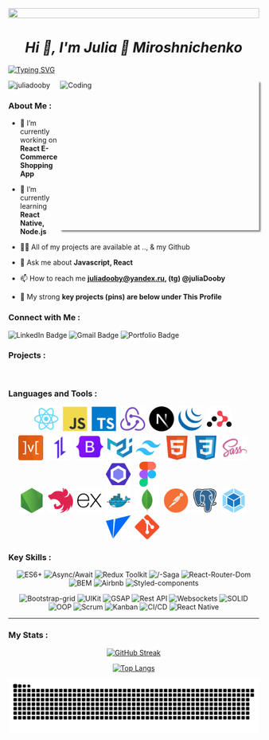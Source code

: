 <!--[![MasterHead](https://i.pinimg.com/originals/6b/cd/f2/6bcdf2799bc8300f6684fe9b432c2c5b.gif)](https://juliadooby.io) -->
<!--<div align="center"><img src="https://i.pinimg.com/564x/c0/0b/85/c00b8526d4324b4c12f85d131c751a07.jpg" height="30%" width="80%"></img></div>-->
<!--<div align="center"><img src="https://i.pinimg.com/originals/6b/cd/f2/6bcdf2799bc8300f6684fe9b432c2c5b.gif" width="95%"></img></div>-->

<div ><img src="https://cdnb.artstation.com/p/assets/images/images/031/653/819/original/pixel-jeff-witch.gif?1604239834" width="100%" height="60%"></img></div>

***<h1 align="center" margin-top="-3">Hi 👋, I'm Julia 🍂 Miroshnichenko</h1>***
<!-- ***<h3 align="center">A passionate Frontend Developer from Moscow</h3>*** -->
[![Typing SVG](https://readme-typing-svg.herokuapp.com?font=Fira+Code&weight=500&size=22&pause=500&color=D95507&background=FF000000&center=true&vCenter=true&random=false&width=800&lines=A+passionate+Frontend++Developer;Web+Developer+from+Moscow;+React+Frontend+Developer;React+Js+Developer+;Web+Js+Developer)](https://git.io/typing-svg)

<img align="right" alt="Coding" width="400" height="300" style="box-shadow: 3px 3px 3px gray;" src="https://media.tenor.com/PP9v7VIs6R4AAAAd/scaler-create-impact.gif">

<p align="left"> <img src="https://komarev.com/ghpvc/?username=juliadooby&label=Profile%20views&color=0e75b6&style=flat" alt="juliadooby" /> </p>
<h3 align="left">About Me :</h3>

- 🔭 I’m currently working on **React E-Commerce Shopping App**

- 🌱 I’m currently learning **React Native, Node.js**

- 👨‍💻 All of my projects are available at ..,
& my Github
  <!-- [juliaDooby Portfolio](  https://juliadooby.github.io/Portfolio/   ) -->
- 💬 Ask me about **Javascript, React**

- 📫 How to reach me **juliadooby@yandex.ru, (tg) @juliaDooby**
  
- 🍎 My strong **key projects (pins) are below under This Profile** 

<!-- <h3 align="left">Connect with me:</h3>
<p align="left">
<a href="https://linkedin.com/in/www.linkedin.com/in/juliadooby" target="blank"><img align="center" src="https://raw.githubusercontent.com/rahuldkjain/github-profile-readme-generator/master/src/images/icons/Social/linked-in-alt.svg" alt="www.linkedin.com/in/juliadooby" height="30" width="40" /></a>
<a href="https://www.leetcode.com/https://leetcode.com/juliadooby/" target="blank"><img align="center" src="https://raw.githubusercontent.com/rahuldkjain/github-profile-readme-generator/master/src/images/icons/Social/leet-code.svg" alt="https://leetcode.com/juliadooby/" height="30" width="40" /></a>
</p> -->
<h3 align="left">Connect with Me :</h3>

<div id="badges">
<!--   <a href="your-linkedin-URL"> -->
    <img src="https://img.shields.io/badge/LinkedIn-blue?style=for-the-badge&logo=linkedin&logoColor=white" alt="LinkedIn Badge"/>
  </a>
<!--   <a href="your-gmail-URL"> -->
    <img src="https://img.shields.io/badge/Gmail-ff751a?style=for-the-badge&logo=gmail&logoColor=white" alt="Gmail Badge"/>
  </a>
<!--   <a href="https://juliadooby.github.io/Portfolio/"> -->
    <img src="https://img.shields.io/badge/Portfolio-cc0099?style=for-the-badge&logo=portfolio&logoColor=white" alt="Portfolio Badge"/>
  </a>
</div>

<h3 align="left">Projects :</h3>

![]()
![]()
![]()
![]()
![]()
<!--
![Threads](https://img.shields.io/badge/Threads-000000?style=for-the-badge&logo=Threads&logoColor=white)
![Spotify](https://img.shields.io/badge/Spotify-1ED760?style=for-the-badge&logo=Spotify&logoColor=white)
![Restaurant Food Delivery App](https://img.shields.io/badge/Restaurant_Food_Delivery-e72b1c.svg?style=for-the-badge&logo=Restaurant_Food_Delivery&logoColor=white)
![Full Stack Shopping App](https://img.shields.io/badge/Full_Stack_Shopping_Lamastore-1c48e7.svg?style=for-the-badge&logo=Full_Stack_Shopping_Lamastore&logoColor=white) -->

<!-- <h3 align="left">Strong advantages :</h3>

![]()
![]()
![]() 
-->
<!--
![English.B2.Upper-Intermediate](https://img.shields.io/badge/English.B2.Upper-Intermediate-8a0631?style=for-the-badge&logo=English.B2.Upper-Intermediate&logoColor=white)
![Teamwork](https://img.shields.io/badge/Teamwork-8a0631?style=for-the-badge&logo=teamwork&logoColor=white)
![Self-dependence](https://img.shields.io/badge/Self-dependence-8a0631?style=for-the-badge&logo=self-dependence&logoColor=white)
![Airbnb](https://img.shields.io/badge/Airbnb-%23ff5a5f.svg?style=for-the-badge&logo=Airbnb&logoColor=white)
![ESLint](https://img.shields.io/badge/ESLint-4B3263?style=for-the-badge&logo=eslint&logoColor=white)  -->

<h3 align="left">Languages and Tools :</h3>
<p align="left"> 
 
<div align="center">
  <img src="https://github.com/devicons/devicon/blob/master/icons/react/react-original.svg" title="React" alt="React" width="50" height="50"/>&nbsp;
  <img src="https://github.com/devicons/devicon/blob/master/icons/javascript/javascript-original.svg" title="JavaScript" alt="JavaScript" width="50" height="50"/>&nbsp;
  <img src="https://github.com/devicons/devicon/blob/master/icons/typescript/typescript-original.svg" title="Typescript" alt="Typescript" wwidth="50" height="50"/>&nbsp;
  <img src="https://github.com/devicons/devicon/blob/master/icons/redux/redux-original.svg" title=" Redux" alt=" Redux" width="50" height="50"/>&nbsp;
  <img src="https://github.com/devicons/devicon/blob/master/icons/nextjs/nextjs-original.svg" title="Next.js" alt="Next.js" width="50" height="50"/>&nbsp;
  <img src="https://github.com/devicons/devicon/blob/master/icons/jquery/jquery-original.svg" title=" jQuery" alt="jQuery" width="50" height="50"/>&nbsp;
  <img src="https://github.com/devicons/devicon/blob/master/icons/reactrouter/reactrouter-original.svg" title="react-router" alt="react-router" width="50" height="50"/>&nbsp;
   </div>
   <div align="center">
  <img src="https://github.com/devicons/devicon/blob/master/icons/mobx/mobx-original.svg" title="MobX" alt="MobX" width="50" height="50"/>&nbsp;
  <img src="https://github.com/devicons/devicon/blob/master/icons/axios/axios-plain.svg" title="Axios" alt="Axios" width="50" height="50"/>&nbsp;
  <img src="https://github.com/devicons/devicon/blob/master/icons/bootstrap/bootstrap-original.svg" title="Bootstrap" alt="Bootstrap" width="55" height="55"/>&nbsp;
  <img src="https://github.com/devicons/devicon/blob/master/icons/materialui/materialui-original.svg" title="Material UI" alt="Material UI" width="50" height="50"/>&nbsp;
  <img src="https://github.com/devicons/devicon/blob/master/icons/tailwindcss/tailwindcss-original.svg" title="Tailwind CSS" alt="Tailwind CSS" width="50" height="50"/>&nbsp;
  <img src="https://github.com/devicons/devicon/blob/master/icons/html5/html5-original.svg" title="HTML5" alt="HTML5"width="50" height="50"/>&nbsp;
  <img src="https://github.com/devicons/devicon/blob/master/icons/css3/css3-original.svg"  title="CSS3" alt="CSS3" width="50" height="50"/>&nbsp;
  <img src="https://github.com/devicons/devicon/blob/master/icons/sass/sass-original.svg" title="SCSS" alt="SCSS" width="50" height="50"/>&nbsp;
  <img src="https://github.com/devicons/devicon/blob/master/icons/eslint/eslint-original.svg" title="ESLint" alt="ESLint" width="50" height="50"/>&nbsp; 
  <img src="https://github.com/devicons/devicon/blob/master/icons/figma/figma-original.svg" title="Figma" alt="Figma" width="50" height="50"/>&nbsp; 
   </div>
   <div align="center">
  <img src="https://github.com/devicons/devicon/blob/master/icons/nodejs/nodejs-original.svg" title="Node.js" alt="Node.js" width="50" height="50"/>&nbsp; 
  <img src="https://github.com/devicons/devicon/blob/master/icons/nestjs/nestjs-original.svg" title="Nest.js" alt="Nest.js" width="50" height="50"/>&nbsp; 
  <img src="https://github.com/devicons/devicon/blob/master/icons/express/express-original.svg" title="ExpressJS" alt="ExpressJS" width="50" height="50"/>&nbsp; 
  <img src="https://github.com/devicons/devicon/blob/master/icons/docker/docker-original.svg" title="Docker" alt="Docker" width="50" height="50"/>&nbsp; 
  <img src="https://github.com/devicons/devicon/blob/master/icons/mongodb/mongodb-original.svg" title="MongoDB" alt="MongoDB" width="50" height="50"/>&nbsp; 
  <img src="https://github.com/devicons/devicon/blob/master/icons/postman/postman-original.svg" title="Postman" alt="Postman" width="50" height="50"/>&nbsp; 
  <img src="https://github.com/devicons/devicon/blob/master/icons/postgresql/postgresql-original.svg" title="PostgreSQL" alt="PostgreSQL" width="50" height="50"/>&nbsp; 
  <img src="https://github.com/devicons/devicon/blob/master/icons/webpack/webpack-original.svg" title="Webpack" alt="Webpack" width="50" height="50"/>&nbsp; 
  <img src="https://github.com/devicons/devicon/blob/master/icons/vite/vite-original.svg" title="Vite" alt="Vite" width="50" height="50"/>&nbsp; 
  <img src="https://github.com/devicons/devicon/blob/master/icons/git/git-original.svg" title="Git" alt="Git" width="50" height="50"/>&nbsp; 
 </div>

<h3 align="left">Key Skills :</h3>
<p align="left">  
<!-- <div align="center"> -->
<div align="center">
    
![ES6+](https://img.shields.io/badge/es6+-ffff00.svg?style=for-the-badge&logo=es6+&logoColor=white)
![Async/Await](https://img.shields.io/badge/async/await-004d00.svg?style=for-the-badge&logo=async/await&logoColor=white)
![Redux Toolkit](https://img.shields.io/badge/redux-Toolkit-bf80ff.svg?style=for-the-badge&logo=redux-toolkit&logoColor=white)
![/-Saga](https://img.shields.io/badge//-Saga-cc0000.svg?style=for-the-badge&logo=/-saga&logoColor=white)
![React-Router-Dom](https://img.shields.io/badge/React_Router_Dom-800000.svg?style=for-the-badge&logo=react-router-dom&logoColor=white)
![BEM](https://img.shields.io/badge/BEM-993300.svg?style=for-the-badge&logo=BEM&logoColor=white)
![Airbnb](https://img.shields.io/badge/Airbnb_Style-ff99ff.svg?style=for-the-badge&logo=airbnb-style&logoColor=white)
![Styled-components](https://img.shields.io/badge/styled_components-990073.svg?style=for-the-badge&logo=styled-components&logoColor=white)

![Bootstrap-grid](https://img.shields.io/badge/Bootstrap-grid-1aff66.svg?style=for-the-badge&logo=Bootstrap-grid&logoColor=white)
![UIKit](https://img.shields.io/badge/UIKit-1ac6ff.svg?style=for-the-badge&logo=UIKit&logoColor=white)
![GSAP](https://img.shields.io/badge/GSAP-b3ff1a.svg?style=for-the-badge&logo=GSAP&logoColor=white)
![Rest API](https://img.shields.io/badge/rest_api-4dd2ff.svg?style=for-the-badge&logo=rest_api&logoColor=white)
![Websockets](https://img.shields.io/badge/websockets-b366ff.svg?style=for-the-badge&logo=websockets&logoColor=white)
![SOLID](https://img.shields.io/badge/SOLID-66cc00.svg?style=for-the-badge&logo=wsolid&logoColor=white)
![OOP](https://img.shields.io/badge/OOP-0047b3.svg?style=for-the-badge&logo=OOP&logoColor=white)
![Scrum](https://img.shields.io/badge/Scrum-bfff80.svg?style=for-the-badge&logo=Scrum&logoColor=white)
![Kanban](https://img.shields.io/badge/Kanban-ff9933.svg?style=for-the-badge&logo=Kanban&logoColor=white)
![CI/CD](https://img.shields.io/badge/CI/CD-29a3a3.svg?style=for-the-badge&logo=CI/CD&logoColor=white)
![React Native](https://img.shields.io/badge/React_Native-00aaff.svg?style=for-the-badge&logo=React_Native&logoColor=white)
</div>
   
<!-- ![JWT](https://img.shields.io/badge/JWT-hotpink.svg?style=for-the-badge&logo=JWT&logoColor=white)
![FRONTEND:](https://img.shields.io/badge/FRONTEND:-7a058a?style=for-the-badge&logo=FRONTEND:&logoColor=white)

![HTML5](https://img.shields.io/badge/html5-%23E34F26.svg?style=for-the-badge&logo=html5&logoColor=white)
![CSS3](https://img.shields.io/badge/css3-%231572B6.svg?style=for-the-badge&logo=css3&logoColor=white)
![SASS](https://img.shields.io/badge/SASS-hotpink.svg?style=for-the-badge&logo=SASS&logoColor=white)
![SCSS](https://img.shields.io/badge/scss-%231572B6.svg?style=for-the-badge&logo=scss3&logoColor=white)
![BEM](https://img.shields.io/badge/bem-%2338B2AC.svg?style=for-the-badge&logo=bem&logoColor=white)
![Bootstrap](https://img.shields.io/badge/bootstrap-%238511FA.svg?style=for-the-badge&logo=bootstrap&logoColor=white)
![Material-UI](https://img.shields.io/badge/material-ui-%23593d88.svg?style=for-the-badge&logo=material-ui&logoColor=white)
![TailwindCSS](https://img.shields.io/badge/tailwindcss-%2338B2AC.svg?style=for-the-badge&logo=tailwind-css&logoColor=white)
![jsx-classnames](https://img.shields.io/badge/jsx-classnames-%23008080.svg?style=for-the-badge&logo=jsx-classnames&logoColor=white)
![Figma](https://img.shields.io/badge/figma-%23F24E1E.svg?style=for-the-badge&logo=figma&logoColor=white)
![Adobe Photoshop](https://img.shields.io/badge/adobe%20photoshop-%2331A8FF.svg?style=for-the-badge&logo=adobe%20photoshop&logoColor=white)
![Adaptive](https://img.shields.io/badge/adaptive-%231572B6.svg?style=for-the-badge&logo=adaptive&logoColor=white)

![Javascript](https://img.shields.io/badge/javascript-%23323330.svg?style=for-the-badge&logo=react&logoColor=%23F7DF1E)
![ES6+](https://img.shields.io/badge/es6+-%23593d88.svg?style=for-the-badge&logo=es6+&logoColor=white)
![TypeScript](https://img.shields.io/badge/typescript-%23007ACC.svg?style=for-the-badge&logo=typescript&logoColor=white)
![React](https://img.shields.io/badge/react-%2320232a.svg?style=for-the-badge&logo=react&logoColor=%2361DAFB)
![React Router](https://img.shields.io/badge/React_Router-CA4245?style=for-the-badge&logo=react-router&logoColor=white)
![Redux](https://img.shields.io/badge/redux-%23593d88.svg?style=for-the-badge&logo=redux&logoColor=white)
![Redux Toolkit](https://img.shields.io/badge/redux-Toolkit-%12717224.svg?style=for-the-badge&logo=redux-Toolkit&logoColor=white)
![Redux-Saga](https://a11ybadges.com/badge?logo=reduxsaga)
![React Hooks](https://img.shields.io/badge/React%20Hooks%20-%23EC5990.svg?style=for-the-badge&logo=reacthooks&logoColor=white)
![Cors](https://img.shields.io/badge/cors-%23008080.svg?style=for-the-badge&logo=cors&logoColor=white)
![ReactStrap](https://img.shields.io/badge/reactStrap-%23593d88.svg?style=for-the-badge&logo=reactStrap&logoColor=white)
![GSAP](https://img.shields.io/badge/GSAP-hotpink.svg?style=for-the-badge&logo=GSAP&logoColor=brown)
![MobX](https://a11ybadges.com/badge?logo=mobx)
![Axios-react](https://img.shields.io/badge/Axios-react-hotpink.svg?style=for-the-badge&logo=Axios-react&logoColor=brown)
![Seo-optimization](https://img.shields.io/badge/Seo-optimization%23217346.svg?style=for-the-badge&logo=Seo-optimization&logoColor=white)
![Git](https://img.shields.io/badge/git-%23F05033.svg?style=for-the-badge&logo=git&logoColor=white)
![Deploy](https://img.shields.io/badge/Deploy-CA4245?style=for-the-badge&logo=deploy&logoColor=white)

![Next JS](https://img.shields.io/badge/Next-black?style=for-the-badge&logo=next.js&logoColor=white)
![Next Router](https://img.shields.io/badge/Next_Router-purple?style=for-the-badge&logo=next-router&logoColor=white)
![Clerk](https://img.shields.io/badge/Clerk-1b80f3?style=for-the-badge&logo=clerk&logoColor=white)
![ESLint](https://img.shields.io/badge/ESLint-4B3263?style=for-the-badge&logo=eslint&logoColor=white)
![Vite](https://img.shields.io/badge/vite-%23646CFF.svg?style=for-the-badge&logo=vite&logoColor=white)
![Webpack](https://img.shields.io/badge/webpack-%231572B6.svg?style=for-the-badge&logo=webpack&logoColor=white)

---
<!--   <a href="https://developer.mozilla.org/en-US/docs/Web/JavaScript" target="_blank" rel="noreferrer"> 
    <img src="https://raw.githubusercontent.com/devicons/devicon/master/icons/javascript/javascript-original.svg" alt="javascript" width="40" height="40"/> 
  </a> 

 <a href="https://reactjs.org/" target="_blank" rel="noreferrer"> 
  <img src="https://raw.githubusercontent.com/devicons/devicon/master/icons/react/react-original-wordmark.svg" alt="react" width="40" height="40"/> 
  </a> 

  <a href="https://www.typescriptlang.org/" target="_blank" rel="noreferrer"> 
  <img src="https://raw.githubusercontent.com/devicons/devicon/master/icons/typescript/typescript-original.svg" alt="typescript" width="40" height="40"/> 
  </a> 

  <a href="https://redux.js.org" target="_blank" rel="noreferrer"> 
  <img src="https://raw.githubusercontent.com/devicons/devicon/master/icons/redux/redux-original.svg" alt="redux" width="40" height="40"/> 
  </a> 

  <a href="https://www.w3.org/html/" target="_blank" rel="noreferrer"> 
    <img src="https://raw.githubusercontent.com/devicons/devicon/master/icons/html5/html5-original-wordmark.svg" alt="html5" width="40" height="40"/> 
  </a> 

  <a href="https://www.w3schools.com/css/" target="_blank" rel="noreferrer"> 
  <img src="https://raw.githubusercontent.com/devicons/devicon/master/icons/css3/css3-original-wordmark.svg" alt="css3" width="40" height="40"/> 
</a> 

<a href="https://sass-lang.com" target="_blank" rel="noreferrer"> 
  <img src="https://raw.githubusercontent.com/devicons/devicon/master/icons/sass/sass-original.svg" alt="sass" width="40" height="40"/> 
  </a> 

<a href="https://getbootstrap.com" target="_blank" rel="noreferrer"> 
  <img src="https://raw.githubusercontent.com/devicons/devicon/master/icons/bootstrap/bootstrap-plain-wordmark.svg" alt="bootstrap" width="40" height="40"/> 
</a> 

  <a href="https://materializecss.com/" target="_blank" rel="noreferrer"> 
  <img src="https://raw.githubusercontent.com/prplx/svg-logos/5585531d45d294869c4eaab4d7cf2e9c167710a9/svg/materialize.svg" alt="materialize" width="40" height="40"/> 
  </a> 

  <a href="https://tailwindcss.com/" target="_blank" rel="noreferrer"> 
  <img src="https://www.vectorlogo.zone/logos/tailwindcss/tailwindcss-icon.svg" alt="tailwind" width="40" height="40"/> 
  </a> 

  <a href="https://webpack.js.org" target="_blank" rel="noreferrer"> 
  <img src="https://raw.githubusercontent.com/devicons/devicon/d00d0969292a6569d45b06d3f350f463a0107b0d/icons/webpack/webpack-original-wordmark.svg" alt="webpack" width="40" height="40"/> 
  </a>  
  
  <a href="https://git-scm.com/" target="_blank" rel="noreferrer"> 
    <img src="https://www.vectorlogo.zone/logos/git-scm/git-scm-icon.svg" alt="git" width="40" height="40"/> 
  </a>  --> 
  <!--
![BACKEND(minimum):](https://img.shields.io/badge/BACKEND(minimum):-7a058a?style=for-the-badge&logo=BACKEND(minimum):&logoColor=white)

![RestAPI](https://img.shields.io/badge/RestAPI-005571?style=for-the-badge&logo=restapi)
![Rapid-API](https://img.shields.io/badge/Rapid--Api-000000?style=for-the-badge&logo=react)
![Shazam-API](https://img.shields.io/badge/Shazam--API-005571?style=for-the-badge&logo=shazamapi)
![Mongodb](https://img.shields.io/badge/Mongodb-0cc227?style=for-the-badge&logo=mongodb&logoColor=white)
![Mongoose](https://img.shields.io/badge/Mongoose-c20a1f?style=for-the-badge&logo=mongoose&logoColor=white)

![NodeJS](https://img.shields.io/badge/node.js-6DA55F?style=for-the-badge&logo=node.js&logoColor=white)
![Express.js](https://img.shields.io/badge/express.js-%23404d59.svg?style=for-the-badge&logo=express&logoColor=%2361DAFB)
![NestJS](https://img.shields.io/badge/nestjs-%23E0234E.svg?style=for-the-badge&logo=nestjs&logoColor=white)
![PHP](https://img.shields.io/badge/php-%23777BB4.svg?style=for-the-badge&logo=php&logoColor=white)
![Python](https://img.shields.io/badge/python-3670A0?style=for-the-badge&logo=python&logoColor=ffdd54)
![Vue.js](https://img.shields.io/badge/vuejs-%2335495e.svg?style=for-the-badge&logo=vuedotjs&logoColor=%234FC08D)
![React Native](https://img.shields.io/badge/react_native-%2320232a.svg?style=for-the-badge&logo=react&logoColor=%2361DAFB)
 -->
---
<div class="eyes-1"></div>
<div class="eyes-2"></div>
<div class="eyes-3"></div>
<div class="eyes-4"></div>
<div class="eyes-5"></div>
<div class="eyes-6"></div>
<div class="eyes-7"></div>
<div class="eyes-8"></div>
<div class="eyes-9"></div>
<div class="eyes-10"></div>
<!-- 
 ![Testing:](https://img.shields.io/badge/Testing:-7a058a?style=for-the-badge&logo=Testing:&logoColor=white)
 ![Postman](https://img.shields.io/badge/Postman-FF6C37?style=for-the-badge&logo=postman&logoColor=white) 
 -->
 
<h3 align="left">My Stats :</h3>

<div align="center">
  
[![GitHub Streak](http://github-readme-streak-stats.herokuapp.com?user=juliaDooby&theme=dark&background=000000)](https://git.io/streak-stats)

[![Top Langs](https://github-readme-stats.vercel.app/api/top-langs/?username=juliaDooby&layout=compact&theme=vision-friendly-dark)](https://github.com/juliaDooby/github-readme-stats)

</div>
<!--  <p><img align="left" style="box-shadow: 3px 3px 3px gray;" src="https://github-readme-stats.vercel.app/api/top-langs?username=juliadooby&show_icons=true&locale=en&layout=compact" alt="juliadooby" /></p>

<p>&nbsp;<img align="center" style="box-shadow: 3px 3px 3px gray;" src="https://github-readme-stats.vercel.app/api?username=juliadooby&show_icons=true&locale=en" alt="juliadooby" /></p>

<!-- <p><img align="center" style="box-shadow: 3px 3px 3px gray;" src="https://github-readme-streak-stats.herokuapp.com/?user=juliadooby&" alt="juliadooby" /></p> -->
<div align="center">
  
![snake gif](https://github.com/juliaDooby/juliaDooby/blob/output/github-contribution-grid-snake.svg)

</div>
<!-- <div align="center"><img src="https://cdnb.artstation.com/p/assets/images/images/038/044/655/original/pixel-jeff-alley.gif?1622025440" width="45%"></img></div> -->

